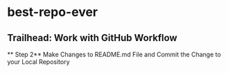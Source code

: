 # best-repo-ever
Trailhead: Work with GitHub Workflow
------------

** Step 2**
Make Changes to README.md File and Commit the Change to your Local Repository